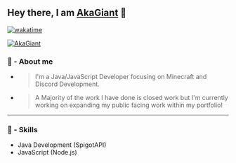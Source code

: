 ## Hey there, I am [AkaGiant](https://github.com/AkaGiant) 👋 

[![wakatime](https://wakatime.com/badge/user/7073c5fc-316a-405c-9df4-581468747071.svg)](https://wakatime.com/@7073c5fc-316a-405c-9df4-581468747071)

[![AkaGiant](https://github-readme-stats.vercel.app/api?username=AkaGiant&show_icons=true&theme=dracula&count_private=true)](https://github.com/AkaGiant)<br/>

### 🤵 - About me 
- > I'm a Java/JavaScript Developer focusing on Minecraft and Discord Development.
- > A Majority of the work I have done is closed work but I'm currently working on expanding my public facing work within my portfolio! 

------------

### 📖 - Skills
- Java Development (SpigotAPI)
- JavaScript (Node.js)

